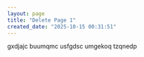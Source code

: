 ```yaml
---
layout: page
title: "Delete Page 1"
created_date: "2025-10-15 00:31:51"
---
```


gxdjajc buumqmc usfgdsc umgekoq tzqnedp 
